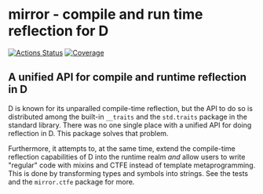 # mirror - compile and run time reflection for D

[![Actions Status](https://github.com/atilaneves/mirror/workflows/CI/badge.svg)](https://github.com/atilaneves/mirror/actions)
[![Coverage](https://codecov.io/gh/atilaneves/mirror/branch/master/graph/badge.svg)](https://codecov.io/gh/atilaneves/mirror)

## A unified API for compile and runtime reflection in D

D is known for its unparalled compile-time reflection, but the API to
do so is distributed among the built-in `__traits` and the
`std.traits` package in the standard library.  There was no one single
place with a unified API for doing reflection in D. This package
solves that problem.

Furthermore, it attempts to, at the same time, extend the compile-time
reflection capabilities of D into the runtime realm *and* allow users
to write "regular" code with mixins and CTFE instead of template
metaprogramming. This is done by transforming types and symbols into
strings. See the tests and the `mirror.ctfe` package for more.
